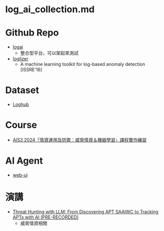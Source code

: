 # log_ai_collection.md



# Github Repo

- [logai](https://github.com/salesforce/logai)
  - 整合型平台，可以架起來測試
- [loglizer](https://github.com/logpai/loglizer)
  - A machine learning toolkit for log-based anomaly detection [ISSRE'16]

# Dataset

- [Loghub](https://github.com/logpai/loghub)

# Course

- [AIS3 2024「情資運用及防禦：威脅情資＆機器學習」課程實作練習](https://github.com/solymx/Web-Log-Analysis-with-Machine-Learning)

# AI Agent
- [web-ui](https://github.com/browser-use/web-ui)

# 演講

- [Threat Hunting with LLM: From Discovering APT SAAIWC to Tracking APTs with AI (PRE-RECORDED)](https://www.blackhat.com/us-24/briefings/schedule/#threat-hunting-with-llm-from-discovering-apt-saaiwc-to-tracking-apts-with-ai-pre-recorded-38997)
  - 威脅情資相關 
